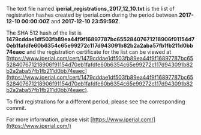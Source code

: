 The text file named **iperial_registrations_2017_12_10.txt** is the list of registration hashes created by iperial.com during the period between **2017-12-10 00:00:00Z** and **2017-12-10 23:59:59Z**.

The SHA 512 hash of the list is **1479cddae1df503fb89ea44f9f16897787bc65528407671218906f91154d70eb1fafdfe60b6354c65e99272c117d943091b82b2a2aba57fb1fb211d0bb74eaec** and the registration certificate for the list can be viewed at [https://www.iperial.com/cert/1479cddae1df503fb89ea44f9f16897787bc65528407671218906f91154d70eb1fafdfe60b6354c65e99272c117d943091b82b2a2aba57fb1fb211d0bb74eaec](https://www.iperial.com/cert/1479cddae1df503fb89ea44f9f16897787bc65528407671218906f91154d70eb1fafdfe60b6354c65e99272c117d943091b82b2a2aba57fb1fb211d0bb74eaec).

To find registrations for a different period, please see the corresponding commit.

For more information, please visit [https://www.iperial.com/](https://www.iperial.com/)
